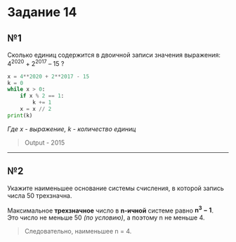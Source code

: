 # Задание 14
## №1

Сколько единиц содержится в двоичной записи значения выражения: 4<sup>2020</sup> + 2<sup>2017</sup> – 15 ?

```python
x = 4**2020 + 2**2017 - 15
k = 0
while x > 0:
    if x % 2 == 1:
        k += 1
    x = x // 2
print(k)
```
<i>Где x - выражение, k - количество единиц</i>
> Output - 2015

--------------------------------------------
## №2

Укажите наименьшее основание системы счисления, в которой запись числа 50 трехзначна.

Максимальное <b>трехзначное</b> число в <b>n-ичной</b> системе равно <b>n<sup>3</sup> − 1</b>. <br/>
Это число не меньше 50 <i>(по условию)</i>, а поэтому n не меньше 4. 
 > Следовательно, наименьшее n = 4.
